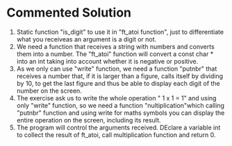 # Commented Solution

1. Static function "is_digit" to use it in "ft_atoi function", just to differentiate what you receiveas an argument is a digit or not.
2. We need a function that receives a string with numbers and converts them into a number. The "ft_atoi" function will convert a const char * into an int taking into account whether it is negative or positive.
3. As we only can use "write" function, we need a function "putnbr" that receives a number that, if it is larger than a figure, calls itself by dividing by 10, to get the last figure and thus be able to display each digit of the number on the screen.
4. The exercise ask us to write the whole operation " 1 x 1 = 1" and using only "write" function, so we need a function "nultiplication"which calling "putnbr" function and using write for maths symbols you can display the entire operation on the screen, including its result.
4. The program will control the arguments received. DEclare a variable int to collect the result of ft_atoi, call multiplication function and return 0.
